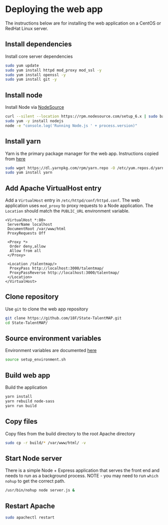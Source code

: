 # Deploying the web app

The instructions below are for installing the web application on a CentOS or RedHat Linux server.

## Install dependencies

Install core server dependencies

```bash
sudo yum update
sudo yum install httpd mod_proxy mod_ssl -y
sudo yum install openssl -y
sudo yum install git -y
```

## Install node

Install Node via [NodeSource](https://nodejs.org/en/download/package-manager/#enterprise-linux-and-fedora)

```bash
curl --silent --location https://rpm.nodesource.com/setup_6.x | sudo bash -
sudo yum -y install nodejs
node -e "console.log('Running Node.js ' + process.version)"
```

## Install yarn

Yarn is the primary package manager for the web app. Instructions copied from [here](https://yarnpkg.com/lang/en/docs/install/#linux-tab)

```bash
sudo wget https://dl.yarnpkg.com/rpm/yarn.repo -O /etc/yum.repos.d/yarn.repo
sudo yum install yarn
```

## Add Apache VirtualHost entry

Add a `VirtualHost` entry in `/etc/httpd/conf/httpd.conf`. The web application uses `mod_proxy` to proxy requests to a Node application.  The `Location` should match the `PUBLIC_URL` environment variable.

```http
<VirtualHost *:80>
 ServerName localhost
 DocumentRoot /var/www/html
 ProxyRequests Off

 <Proxy *>
  Order deny,allow
  Allow from all
 </Proxy>

 <Location /talentmap/>
  ProxyPass http://localhost:3000/talentmap/
  ProxyPassReverse http://localhost:3000/talentmap/
 </Location>
</VirtualHost>
```

## Clone repository

Use `git` to clone the web app repository

```bash
git clone https://github.com/18F/State-TalentMAP.git
cd State-TalentMAP/
```

## Source environment variables

Environment variables are documented [here](EXAMPLE_setup_environment.sh)

```bash
source setup_environment.sh
```

## Build web app

Build the application

```bash
yarn install
yarn rebuild node-sass
yarn run build
```

## Copy files

Copy files from the build directory to the root Apache directory

```bash
sudo cp -r build/* /var/www/html/ -v
```

## Start Node server

There is a simple Node + Express application that serves the front end and needs to run as a background process.  NOTE - you may need to run `which nohup` to get the correct path.

```bash
/usr/bin/nohup node server.js &
```

## Restart Apache

```bash
sudo apachectl restart
```

